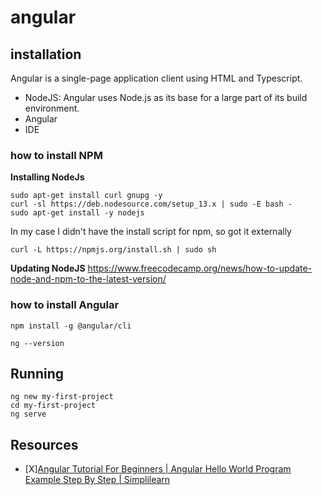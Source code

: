 # angular

## installation

Angular is a single-page application client using HTML and Typescript.

- NodeJS: Angular uses Node.js as its base for a large part of its build environment.
- Angular
- IDE

### how to install NPM
**Installing NodeJs**

```
sudo apt-get install curl gnupg -y
curl -sl https://deb.nodesource.com/setup_13.x | sudo -E bash -
sudo apt-get install -y nodejs
```

In my case I didn't have the install script for npm, so got it externally
```
curl -L https://npmjs.org/install.sh | sudo sh
```

**Updating NodeJS**
https://www.freecodecamp.org/news/how-to-update-node-and-npm-to-the-latest-version/


### how to install Angular

```
npm install -g @angular/cli
```
```
ng --version
```

## Running

```
ng new my-first-project
cd my-first-project
ng serve
```

## Resources

- [X][Angular Tutorial For Beginners | Angular Hello World Program Example Step By Step |  Simplilearn](https://www.youtube.com/watch?v=TC1oVXlVE3M)
